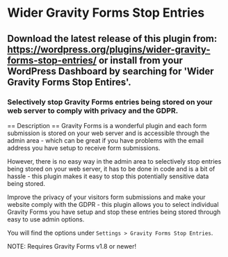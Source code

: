 # Wider Gravity Forms Stop Entries

## Download the latest release of this plugin from: https://wordpress.org/plugins/wider-gravity-forms-stop-entries/ or install from your WordPress Dashboard by searching for 'Wider Gravity Forms Stop Entires'.

### Selectively stop Gravity Forms entries being stored on your web server to comply with privacy and the GDPR.

== Description ==
Gravity Forms is a wonderful plugin and each form submission is stored on your web server and is accessible through the admin area - which can be great if you have problems with the email address you have setup to receive form submissions.

However, there is no easy way in the admin area to selectively stop entries being stored on your web server, it has to be done in code and is a bit of hassle - this plugin makes it easy to stop this potentially sensitive data being stored.

Improve the privacy of your visitors form submissions and make your website comply with the GDPR - this plugin allows you to select individual Gravity Forms you have setup and stop these entries being stored through easy to use admin options.

You will find the options under `Settings > Gravity Forms Stop Entries`.

NOTE: Requires Gravity Forms v1.8 or newer!